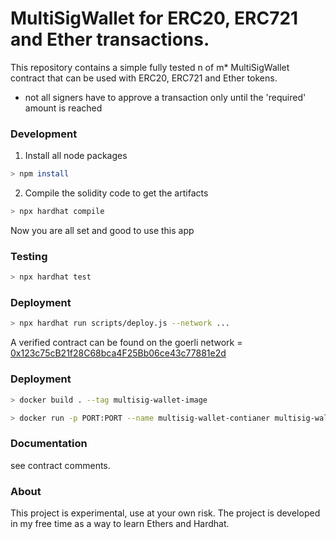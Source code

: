 # MultiSigWallet for ERC20, ERC721 and Ether transactions.

This repository contains a simple fully tested n of m\* MultiSigWallet contract that can be used with ERC20, ERC721 and Ether tokens.

- not all signers have to approve a transaction only until the 'required' amount is reached

### Development

1. Install all node packages

```bash
> npm install
```

2. Compile the solidity code to get the artifacts

```bash
> npx hardhat compile
```

Now you are all set and good to use this app

### Testing

```bash
> npx hardhat test
```

### Deployment

```bash
> npx hardhat run scripts/deploy.js --network ...
```

A verified contract can be found on the goerli network = <br>
[0x123c75cB21f28C68bca4F25Bb06ce43c77881e2d](https://goerli.etherscan.io/address/0x123c75cB21f28C68bca4F25Bb06ce43c77881e2d)

### Deployment

```bash
> docker build . --tag multisig-wallet-image
```

```bash
> docker run -p PORT:PORT --name multisig-wallet-contianer multisig-wallet-image
```

### Documentation

see contract comments.

### About

This project is experimental, use at your own risk. The project is developed in my free time as a way to learn Ethers and Hardhat.
